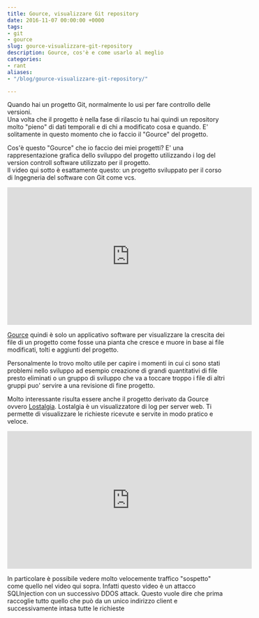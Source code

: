 ```yaml
---
title: Gource, visualizzare Git repository
date: 2016-11-07 00:00:00 +0000
tags:
- git
- gource
slug: gource-visualizzare-git-repository
description: Gource, cos'è e come usarlo al meglio
categories:
- rant
aliases:
- "/blog/gource-visualizzare-git-repository/"

---
```

Quando hai un progetto Git, normalmente lo usi per fare controllo delle
versioni.\
Una volta che il progetto è nella fase di rilascio tu hai quindi un
repository molto "pieno" di dati temporali e di chi a modificato cosa e
quando. E' solitamente in questo momento che io faccio il "Gource" del
progetto.

<!--more-->

Cos'è questo "Gource" che io faccio dei miei progetti? E' una
rappresentazione grafica dello sviluppo del progetto utilizzando i log
del version controll software utilizzato per il progetto.\
Il video qui sotto è esattamente questo: un progetto sviluppato per il
corso di Ingegneria del software con Git come vcs.

<iframe src="https://www.youtube.com/embed/8cZPHhazUeE" width="560" height="315" frameborder="0" allowfullscreen="allowfullscreen"></iframe>

[Gource](http://gource.io/) quindi è solo un applicativo software per
visualizzare la crescita dei file di un progetto come fosse una pianta
che cresce e muore in base ai file modificati, tolti e aggiunti del
progetto.

Personalmente lo trovo molto utile per capire i momenti in cui ci sono
stati problemi nello sviluppo ad esempio creazione di grandi
quantitativi di file presto eliminati o un gruppo di sviluppo che va a
toccare troppo i file di altri gruppi puo' servire a una revisione di
fine progetto.

Molto interessante risulta essere anche il progetto derivato da Gource
ovvero [Lostalgia](http://logstalgia.io/). Lostalgia è un visualizzatore
di log per server web. Ti permette di visualizzare le richieste ricevute
e servite in modo pratico e veloce.

<iframe width="560" height="315" src="https://www.youtube.com/embed/K8muK-o80ZU" frameborder="0" allowfullscreen></iframe>

In particolare è possibile vedere molto velocemente traffico "sospetto"
come quello nel video qui sopra. Infatti questo video è un attacco
SQLInjection con un successivo DDOS attack. Questo vuole dire che prima
raccoglie tutto quello che può da un unico indirizzo client e
successivamente intasa tutte le richieste
